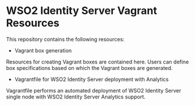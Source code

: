 # WSO2 Identity Server Vagrant Resources

This repository contains the following resources:

- Vagrant box generation

Resources for creating Vagrant boxes are contained here. Users can define box specifications
based on which the Vagrant boxes are generated.

- Vagrantfile for WSO2 Identity Server deployment with Analytics

Vagrantfile performs an automated deployment of WSO2 Identity Server single node
with WSO2 Identity Server Analytics support.
